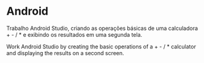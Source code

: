 # Android

Trabalho Android Studio, criando as operações básicas de uma calculadora + - / * e exibindo os resultados em uma segunda tela.

Work Android Studio by creating the basic operations of a + - / * calculator and displaying the results on a second screen.
